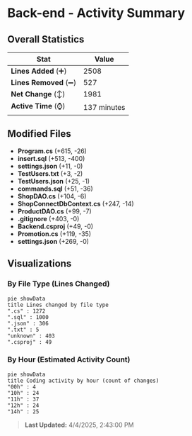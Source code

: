 # Back-end - Activity Summary 

## Overall Statistics

| Stat                   | Value                                                             |
| ---------------------- | ----------------------------------------------------------------- |
| **Lines Added** (➕)   | 2508                                          |
| **Lines Removed** (➖) | 527                                        |
| **Net Change** (↕)    | 1981                |
| **Active Time** (⌚)   | 137 minutes |


## Modified Files
- **Program.cs** (+615, -26)
- **insert.sql** (+513, -400)
- **settings.json** (+11, -0)
- **TestUsers.txt** (+3, -2)
- **TestUsers.json** (+25, -1)
- **commands.sql** (+51, -36)
- **ShopDAO.cs** (+104, -6)
- **ShopConnectDbContext.cs** (+247, -14)
- **ProductDAO.cs** (+99, -7)
- **.gitignore** (+403, -0)
- **Backend.csproj** (+49, -0)
- **Promotion.cs** (+119, -35)
- **settings.json** (+269, -0)

## Visualizations

### By File Type (Lines Changed)

```mermaid
pie showData
title Lines changed by file type
".cs" : 1272
".sql" : 1000
".json" : 306
".txt" : 5
"unknown" : 403
".csproj" : 49
```

### By Hour (Estimated Activity Count)

```mermaid
pie showData
title Coding activity by hour (count of changes)
"00h" : 4
"10h" : 24
"11h" : 37
"12h" : 24
"14h" : 25
```


> **Last Updated:** 4/4/2025, 2:43:00 PM
